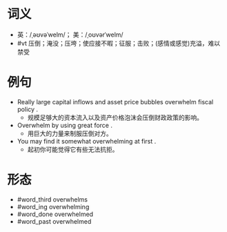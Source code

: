 # 词义
- 英：/ˌəʊvəˈwelm/； 美：/ˌoʊvərˈwelm/
- #vt 压倒；淹没；压垮；使应接不暇；征服；击败；(感情或感觉)充溢，难以禁受
# 例句
- Really large capital inflows and asset price bubbles overwhelm fiscal policy .
	- 规模足够大的资本流入以及资产价格泡沫会压倒财政政策的影响。
- Overwhelm by using great force .
	- 用巨大的力量来制服压倒对方。
- You may find it somewhat overwhelming at first .
	- 起初你可能觉得它有些无法抗拒。
# 形态
- #word_third overwhelms
- #word_ing overwhelming
- #word_done overwhelmed
- #word_past overwhelmed
